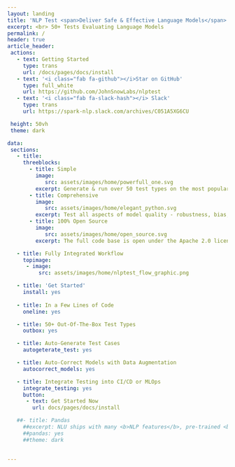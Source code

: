 ```yaml
---
layout: landing
title: 'NLP Test <span>Deliver Safe & Effective Language Models</span>'
excerpt: <br> 50+ Tests Evaluating Language Models
permalink: /
header: true
article_header:
 actions:
   - text: Getting Started
     type: trans
     url: /docs/pages/docs/install   
   - text: '<i class="fab fa-github"></i>Star on GitHub'
     type: full_white
     url: https://github.com/JohnSnowLabs/nlptest 
   - text: '<i class="fab fa-slack-hash"></i> Slack'
     type: trans
     url: https://spark-nlp.slack.com/archives/C051A5XG6CU   

 height: 50vh
 theme: dark

data:
 sections:
   - title:
     threeblocks:
       - title: Simple
         image: 
            src: assets/images/home/powerfull_one.svg
         excerpt: Generate & run over 50 test types on the most popular NLP frameworks & tasks with 1 line of code
       - title: Comprehensive
         image: 
            src: assets/images/home/elegant_python.svg
         excerpt: Test all aspects of model quality - robustness, bias, fairness, representation and accuracy - before going to production
       - title: 100% Open Source
         image: 
            src: assets/images/home/open_source.svg
         excerpt: The full code base is open under the Apache 2.0 license, designed for easy extension and AI community collaboration  

   - title: Fully Integrated Workflow
     topimage: 
      - image:
          src: assets/images/home/nlptest_flow_graphic.png

   - title: 'Get Started'
     install: yes
  
   - title: In a Few Lines of Code
     oneline: yes

   - title: 50+ Out-Of-The-Box Test Types
     outbox: yes

   - title: Auto-Generate Test Cases
     autogeterate_test: yes

   - title: Auto-Correct Models with Data Augmentation
     autocorrect_models: yes

   - title: Integrate Testing into CI/CD or MLOps
     integrate_testing: yes
     button:
      - text: Get Started Now
        url: docs/pages/docs/install

   ##- title: Pandas
     ##excerpt: NLU ships with many <b>NLP features</b>, pre-trained <b>models</b> and <b>pipelines</b> <div>It takes in Pandas and outputs <b>Pandas Dataframes</b></div><div>All in <b>one line</b></div>
     ##pandas: yes
     ##theme: dark

    
---
```

